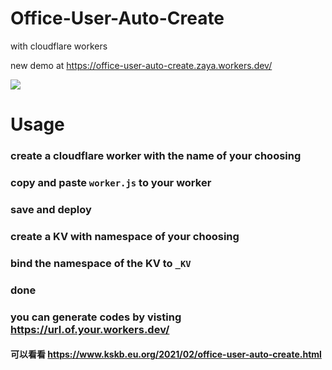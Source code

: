 # Office-User-Auto-Create
with cloudflare workers

new demo at https://office-user-auto-create.zaya.workers.dev/

[<img src="https://camo.githubusercontent.com/6eb04703e85da31c430de46d32a904a7c55c0b3bc00811ae689f14faf91cd32e/68747470733a2f2f6465706c6f792e776f726b6572732e636c6f7564666c6172652e636f6d2f627574746f6e">](https://deploy.workers.cloudflare.com/?url=https://github.com/zayabighead/Office-User-Auto-Create)


# Usage

### create a cloudflare worker with the name of your choosing
### copy and paste `worker.js` to your worker
### save and deploy
### create a KV with namespace of your choosing
### bind the namespace of the KV to `_KV`
### done
### you can generate codes by visting https://url.of.your.workers.dev/<super secret password>


#### 可以看看 https://www.kskb.eu.org/2021/02/office-user-auto-create.html 
